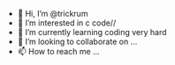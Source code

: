 - 👋 Hi, I’m @trickrum
- 👀 I’m interested in c code//
- 🌱 I’m currently learning coding very hard
- 💞️ I’m looking to collaborate on ...
- 📫 How to reach me ...

<!---
trickrum/trickrum is a ✨ special ✨ repository because its `README.md` (this file) appears on your GitHub profile.
You can click the Preview link to take a look at your changes.
--->
